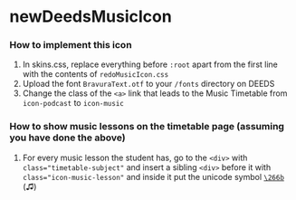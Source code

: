 # newDeedsMusicIcon

### How to implement this icon
1. In skins.css, replace everything before `:root` apart from the first line with the contents of `redoMusicIcon.css`
2. Upload the font `BravuraText.otf` to your `/fonts` directory on DEEDS
3. Change the class of the `<a>` link that leads to the Music Timetable from `icon-podcast` to `icon-music`

### How to show music lessons on the timetable page (assuming you have done the above)
1. For every music lesson the student has, go to the `<div>` with `class="timetable-subject"` and insert a sibling `<div>` before it with `class="icon-music-lesson"` and inside it put the unicode symbol [`\266b`](https://www.codetable.net/hex/266b) (♫)
